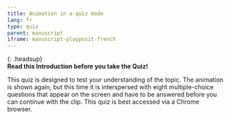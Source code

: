```yaml
---
title: Animation in a quiz mode
lang: fr
type: quiz
parent: manuscript
iframe: manuscript-playposit-french
---
```


{: .headsup}                            
**Read this Introduction before you take the Quiz!**

This quiz is designed to test your understanding of the topic. The animation is shown again, but this time it is interspersed with eight multiple-choice questions that appear on the screen and have to be answered before you can continue with the clip.  This quiz is best accessed via a Chrome browser.

<!-- more -->
